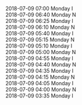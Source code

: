 2018-07-09 07:00 Monday  I  
2018-07-09 06:40 Monday  N  
2018-07-09 06:25 Monday  I  
2018-07-09 06:10 Monday  N  
2018-07-09 05:40 Monday  I  
2018-07-09 05:15 Monday  N  
2018-07-09 05:10 Monday  I  
2018-07-09 05:00 Monday  N  
2018-07-09 04:55 Monday  I  
2018-07-09 04:40 Monday  N  
2018-07-09 04:35 Monday  I  
2018-07-09 04:15 Monday  N  
2018-07-09 04:05 Monday  I  
2018-07-09 04:00 Monday  N  
2018-07-09 03:35 Monday  I  
